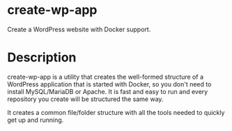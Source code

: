# create-wp-app

Create a WordPress website with Docker support.

# Description

create-wp-app is a utility that creates the well-formed structure of a WordPress application that is started with Docker, so you don't need to install MySQL/MariaDB or Apache. It is fast and easy to run and every repository you create will be structured the same way.

It creates a common file/folder structure with all the tools needed to quickly get up and running.
